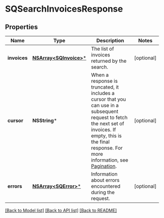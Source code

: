 # SQSearchInvoicesResponse

## Properties
Name | Type | Description | Notes
------------ | ------------- | ------------- | -------------
**invoices** | [**NSArray&lt;SQInvoice&gt;***](SQInvoice.md) | The list of invoices returned by the search. | [optional] 
**cursor** | **NSString*** | When a response is truncated, it includes a cursor that you can use in a  subsequent request to fetch the next set of invoices. If empty, this is the final  response.  For more information, see [Pagination](https://developer.squareup.com/docs/build-basics/common-api-patterns/pagination). | [optional] 
**errors** | [**NSArray&lt;SQError&gt;***](SQError.md) | Information about errors encountered during the request. | [optional] 

[[Back to Model list]](../README.md#documentation-for-models) [[Back to API list]](../README.md#documentation-for-api-endpoints) [[Back to README]](../README.md)


